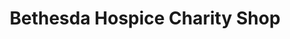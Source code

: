 ---
title: "Bethesda Hospice Charity Shop"
url: /stornoway/bethesda-hospice-charity-shop/
shop: charity
---